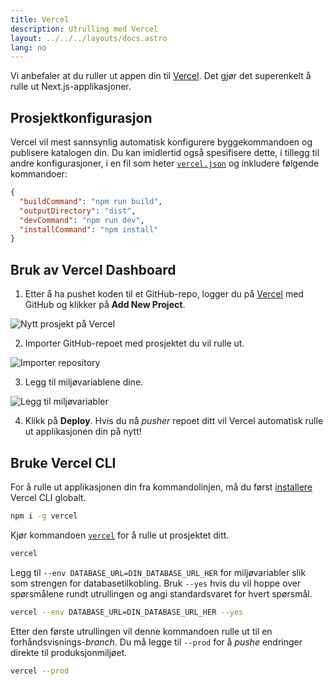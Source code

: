```yaml
---
title: Vercel
description: Utrulling med Vercel
layout: ../../../layouts/docs.astro
lang: no
---
```


Vi anbefaler at du ruller ut appen din til [Vercel](https://vercel.com/?utm_source=t3-oss&utm_campaign=oss). Det gjør det superenkelt å rulle ut Next.js-applikasjoner.

## Prosjektkonfigurasjon

Vercel vil mest sannsynlig automatisk konfigurere byggekommandoen og publisere katalogen din. Du kan imidlertid også spesifisere dette, i tillegg til andre konfigurasjoner, i en fil som heter [`vercel.json`](https://vercel.com/docs/project-configuration) og inkludere følgende kommandoer:

```json
{
  "buildCommand": "npm run build",
  "outputDirectory": "dist",
  "devCommand": "npm run dev",
  "installCommand": "npm install"
}
```

## Bruk av Vercel Dashboard

1. Etter å ha pushet koden til et GitHub-repo, logger du på [Vercel](https://vercel.com/?utm_source=t3-oss&utm_campaign=oss) med GitHub og klikker på **Add New Project**.

![Nytt prosjekt på Vercel](/images/vercel-new-project.webp)

2. Importer GitHub-repoet med prosjektet du vil rulle ut.

![Importer repository](/images/vercel-import-project.webp)

3. Legg til miljøvariablene dine.

![Legg til miljøvariabler](/images/vercel-env-vars.webp)

4. Klikk på **Deploy**. Hvis du nå _pusher_ repoet ditt vil Vercel automatisk rulle ut applikasjonen din på nytt!

## Bruke Vercel CLI

For å rulle ut applikasjonen din fra kommandolinjen, må du først [installere](https://vercel.com/docs/cli#installing-vercel-cli) Vercel CLI globalt.

```bash
npm i -g vercel
```

Kjør kommandoen [`vercel`](https://vercel.com/docs/cli/deploying-from-cli) for å rulle ut prosjektet ditt.

```bash
vercel
```

Legg til `--env DATABASE_URL=DIN_DATABASE_URL_HER` for miljøvariabler slik som strengen for databasetilkobling. Bruk `--yes` hvis du vil hoppe over spørsmålene rundt utrullingen og angi standardsvaret for hvert spørsmål.

```bash
vercel --env DATABASE_URL=DIN_DATABASE_URL_HER --yes
```

Etter den første utrullingen vil denne kommandoen rulle ut til en forhåndsvisnings-_branch_. Du må legge til `--prod` for å _pushe_ endringer direkte til produksjonmiljøet.

```bash
vercel --prod
```
